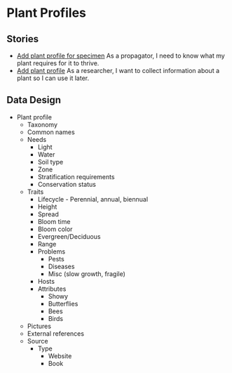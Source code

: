 # Plant Profiles

## Stories
- [Add plant profile for specimen](../../../../../emergence/projects/2#card-41210651) As a propagator, I need to know what my plant requires for it to thrive.
- [Add plant profile](../../../../../emergence/projects/2#card-41210845) As a researcher, I want to collect information about a plant so I can use it later.

## Data Design
- Plant profile
  - Taxonomy
  - Common names
  - Needs
    - Light
    - Water
    - Soil type
    - Zone
    - Stratification requirements
    - Conservation status
  - Traits
    - Lifecycle - Perennial, annual, biennual
    - Height
    - Spread
    - Bloom time
    - Bloom color
    - Evergreen/Deciduous
    - Range
    - Problems
      - Pests
      - Diseases
      - Misc (slow growth, fragile)
    - Hosts
    - Attributes
      - Showy
      - Butterflies
      - Bees
      - Birds
  - Pictures
  - External references
  - Source
    - Type
      - Website
      - Book 
